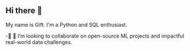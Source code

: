 ## Hi there 👋
My name is Gift. I'm a Python and SQL enthusiast.

-🔭 👯 I’m looking to collaborate on open-source  ML projects and impactful real-world data challenges.

<!--
**Gi-ft/Gi-ft** is a ✨ _special_ ✨ repository because its `README.md` (this file) appears on your GitHub profile.

Here are some ideas to get you started:

- 🔭 I’m currently working on ...
- 🌱 I’m currently learning ...
- 👯 I’m looking to collaborate on ...
- 🤔 I’m looking for help with ...
- 💬 Ask me about ...
- 📫 How to reach me: ...
- 😄 Pronouns: ...
- ⚡ Fun fact: ...
-->
